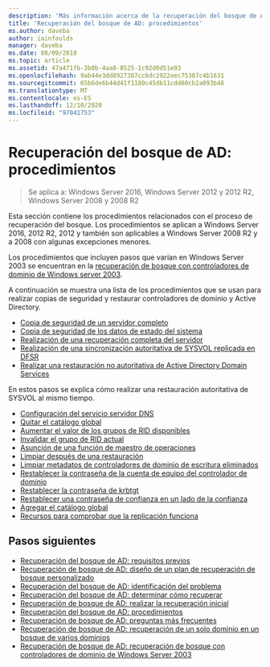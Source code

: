 ```yaml
---
description: 'Más información acerca de la recuperación del bosque de AD: procedimientos'
title: 'Recuperación del bosque de AD: procedimientos'
ms.author: daveba
author: iainfoulds
manager: daveba
ms.date: 08/09/2018
ms.topic: article
ms.assetid: 47a471fb-3b0b-4aa8-8525-1c92d0d51e93
ms.openlocfilehash: 9ab44e3dd8927387cc6dc2922eec75387c4b1631
ms.sourcegitcommit: 65b6de6b44d41f1180c45db11cdd60cb2a093b46
ms.translationtype: MT
ms.contentlocale: es-ES
ms.lasthandoff: 12/10/2020
ms.locfileid: "97041753"
---
```

# <a name="ad-forest-recovery---procedures"></a>Recuperación del bosque de AD: procedimientos

>Se aplica a: Windows Server 2016, Windows Server 2012 y 2012 R2, Windows Server 2008 y 2008 R2

Esta sección contiene los procedimientos relacionados con el proceso de recuperación del bosque. Los procedimientos se aplican a Windows Server 2016, 2012 R2, 2012 y también son aplicables a Windows Server 2008 R2 y a 2008 con algunas excepciones menores.

Los procedimientos que incluyen pasos que varían en Windows Server 2003 se encuentran en la [recuperación de bosque con controladores de dominio de Windows server 2003](AD-Forest-Recovery-Windows-Server-2003.md).

A continuación se muestra una lista de los procedimientos que se usan para realizar copias de seguridad y restaurar controladores de dominio y Active Directory.

- [Copia de seguridad de un servidor completo](AD-Forest-Recovery-Backing-up-a-Full-Server.md)
- [Copia de seguridad de los datos de estado del sistema](AD-Forest-Recovery-Backing-up-System-State.md)
- [Realización de una recuperación completa del servidor](AD-Forest-Recovery-Perform-a-Full-Recovery.md)
- [Realización de una sincronización autoritativa de SYSVOL replicada en DFSR](AD-Forest-Recovery-Authoritative-Recovery-SYSVOL.md)
- [Realizar una restauración no autoritativa de Active Directory Domain Services](AD-Forest-Recovery-Nonauthoritative-Restore.md)

En estos pasos se explica cómo realizar una restauración autoritativa de SYSVOL al mismo tiempo.

- [Configuración del servicio servidor DNS](AD-Forest-Recovery-Configure-DNS.md)
- [Quitar el catálogo global](AD-Forest-Recovery-Remove-GC.md)
- [Aumentar el valor de los grupos de RID disponibles](AD-Forest-Recovery-Raise-RID-Pool.md)
- [Invalidar el grupo de RID actual](AD-Forest-Recovery-Invaildate-RID-Pool.md)
- [Asunción de una función de maestro de operaciones](AD-Forest-Recovery-Seizing-Operations-Master-Role.md)
- [Limpiar después de una restauración](AD-Forest-Recovery-Cleanup.md)
- [Limpiar metadatos de controladores de dominio de escritura eliminados](AD-Forest-Recovery-Cleaning-Metadata.md)
- [Restablecer la contraseña de la cuenta de equipo del controlador de dominio](AD-Forest-Recovery-Reset-Computer-Account-DC.md)
- [Restablecer la contraseña de krbtgt](AD-Forest-Recovery-Resetting-the-krbtgt-password.md)
- [Restablecer una contraseña de confianza en un lado de la confianza](AD-Forest-Recovery-Reset-Trust.md)
- [Agregar el catálogo global](AD-Forest-Recovery-Add-GC.md)
- [Recursos para comprobar que la replicación funciona](AD-Forest-Recovery-Verify-Replication.md)

## <a name="next-steps"></a>Pasos siguientes

- [Recuperación del bosque de AD: requisitos previos](AD-Forest-Recovery-Prerequisties.md)
- [Recuperación de bosque de AD: diseño de un plan de recuperación de bosque personalizado](AD-Forest-Recovery-Devising-a-Plan.md)
- [Recuperación del bosque de AD: identificación del problema](AD-Forest-Recovery-Identify-the-Problem.md)
- [Recuperación del bosque de AD: determinar cómo recuperar](AD-Forest-Recovery-Determine-how-to-Recover.md)
- [Recuperación de bosque de AD: realizar la recuperación inicial](AD-Forest-Recovery-Perform-initial-recovery.md)
- [Recuperación del bosque de AD: procedimientos](AD-Forest-Recovery-Procedures.md)
- [Recuperación de bosque de AD: preguntas más frecuentes](AD-Forest-Recovery-FAQ.md)
- [Recuperación de bosque de AD: recuperación de un solo dominio en un bosque de varios dominios](AD-Forest-Recovery-Single-Domain-in-Multidomain-Recovery.md)
- [Recuperación de bosque de AD: recuperación de bosque con controladores de dominio de Windows Server 2003](AD-Forest-Recovery-Windows-Server-2003.md)
